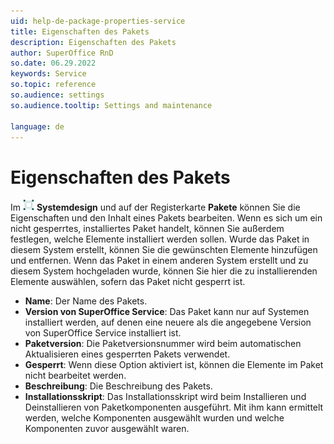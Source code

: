 ```yaml
---
uid: help-de-package-properties-service
title: Eigenschaften des Pakets
description: Eigenschaften des Pakets
author: SuperOffice RnD
so.date: 06.29.2022
keywords: Service
so.topic: reference
so.audience: settings
so.audience.tooltip: Settings and maintenance

language: de
---
```


# Eigenschaften des Pakets

Im ![Symbol][img1] **Systemdesign** und auf der Registerkarte **Pakete** können Sie die Eigenschaften und den Inhalt eines Pakets bearbeiten. Wenn es sich um ein nicht gesperrtes, installiertes Paket handelt, können Sie außerdem festlegen, welche Elemente installiert werden sollen. Wurde das Paket in diesem System erstellt, können Sie die gewünschten Elemente hinzufügen und entfernen. Wenn das Paket in einem anderen System erstellt und zu diesem System hochgeladen wurde, können Sie hier die zu installierenden Elemente auswählen, sofern das Paket nicht gesperrt ist.

* **Name**: Der Name des Pakets.
* **Version von SuperOffice Service**: Das Paket kann nur auf Systemen installiert werden, auf denen eine neuere als die angegebene Version von SuperOffice Service installiert ist.
* **Paketversion**: Die Paketversionsnummer wird beim automatischen Aktualisieren eines gesperrten Pakets verwendet.
* **Gesperrt**: Wenn diese Option aktiviert ist, können die Elemente im Paket nicht bearbeitet werden.
* **Beschreibung**: Die Beschreibung des Pakets.
* **Installationsskript**: Das Installationsskript wird beim Installieren und Deinstallieren von Paketkomponenten ausgeführt. Mit ihm kann ermittelt werden, welche Komponenten ausgewählt wurden und welche Komponenten zuvor ausgewählt waren.

<!-- Referenced links -->

<!-- Referenced images -->
[img1]: ../../../../../common/icons/nav-admin-systemdesign-active.png

